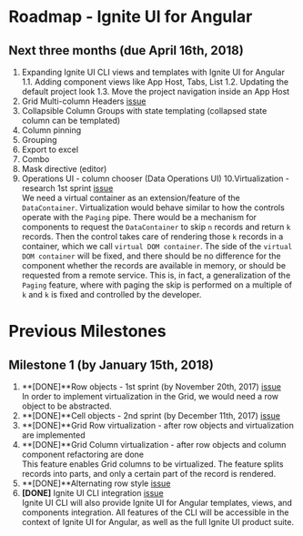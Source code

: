 # Roadmap - Ignite UI for Angular

## Next three months (due April 16th, 2018)

1. Expanding Ignite UI CLI views and templates with Ignite UI for Angular
1.1. Adding component views like App Host, Tabs, List
1.2. Updating the default project look
1.3. Move the project navigation inside an App Host
2. Grid Multi-column Headers [issue](https://github.com/IgniteUI/igniteui-angular/issues/488)
3. Collapsible Column Groups with state templating (collapsed state column can be templated)
4. Column pinning
5. Grouping
6. Export to excel
7. Combo
8. Mask directive (editor)
9. Operations UI - column chooser (Data Operations UI)
10.Virtualization - research 1st sprint [issue](https://github.com/IgniteUI/igniteui-angular/issues/482)  
	We need a virtual container as an extension/feature of the `DataContainer`. Virtualization would behave similar to how the controls operate with the `Paging` pipe. There would be a mechanism for components to request the `DataContainer` to skip `n` records and return `k` records. Then the control takes care of rendering those `k` records in a container, which we call `virtual DOM container`. The side of the `virtual DOM container` will be fixed, and there should be no difference for the component whether the records are available in memory, or should be requested from a remote service. This is, in fact, a generalization of the `Paging` feature, where with paging the skip is performed on a multiple of `k` and `k` is fixed and controlled by the developer.
  

# Previous Milestones

## Milestone 1 (by January 15th, 2018)
1. **[DONE]**Row objects - 1st sprint (by November 20th, 2017) [issue](https://github.com/IgniteUI/igniteui-angular/issues/479)  
	In order to implement virtualization in the Grid, we would need a row object to be abstracted. 
2. **[DONE]**Cell objects - 2nd sprint (by December 11th, 2017) [issue](https://github.com/IgniteUI/igniteui-angular/issues/480)  
3. **[DONE]**Grid Row virtualization - after row objects and virtualization are implemented
4. **[DONE]**Grid Column virtualization - after row objects and column component refactoring are done  
	This feature enables Grid columns to be virtualized. The feature splits records into parts, and only a certain part of the record is rendered.
5. **[DONE]**Alternating row style  [issue](https://github.com/IgniteUI/igniteui-angular/issues/489)
6. **[DONE]** Ignite UI CLI integration [issue](https://github.com/IgniteUI/ignite-ui-cli/issues/53)  
    Ignite UI CLI will also provide Ignite UI for Angular templates, views, and components integration. All features of the CLI will be accessible in the context of Ignite UI for Angular, as well as the full Ignite UI product suite.

